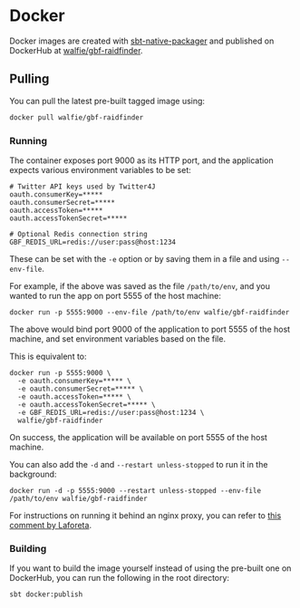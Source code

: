 # Docker

Docker images are created with [sbt-native-packager](https://github.com/sbt/sbt-native-packager)
and published on DockerHub at [walfie/gbf-raidfinder](https://hub.docker.com/r/walfie/gbf-raidfinder/).

## Pulling

You can pull the latest pre-built tagged image using:

```sh
docker pull walfie/gbf-raidfinder
```

### Running

The container exposes port 9000 as its HTTP port, and the application
expects various environment variables to be set:

```
# Twitter API keys used by Twitter4J
oauth.consumerKey=*****
oauth.consumerSecret=*****
oauth.accessToken=*****
oauth.accessTokenSecret=*****

# Optional Redis connection string
GBF_REDIS_URL=redis://user:pass@host:1234
```

These can be set with the `-e` option or by saving them in a file and using
`--env-file`.

For example, if the above was saved as the file `/path/to/env`, and you
wanted to run the app on port 5555 of the host machine:

```
docker run -p 5555:9000 --env-file /path/to/env walfie/gbf-raidfinder
```

The above would bind port 9000 of the application to port 5555 of the
host machine, and set environment variables based on the file.

This is equivalent to:

```
docker run -p 5555:9000 \
  -e oauth.consumerKey=***** \
  -e oauth.consumerSecret=***** \
  -e oauth.accessToken=***** \
  -e oauth.accessTokenSecret=***** \
  -e GBF_REDIS_URL=redis://user:pass@host:1234 \
  walfie/gbf-raidfinder
```

On success, the application will be available on port 5555 of the host
machine.

You can also add the `-d` and `--restart unless-stopped` to run it in
the background:

```
docker run -d -p 5555:9000 --restart unless-stopped --env-file /path/to/env walfie/gbf-raidfinder
```

For instructions on running it behind an nginx proxy, you can refer to 
[this comment by Laforeta](https://github.com/walfie/gbf-raidfinder/issues/106#issuecomment-278902413).

### Building

If you want to build the image yourself instead of using the pre-built
one on DockerHub, you can run the following in the root directory:

```
sbt docker:publish
```
